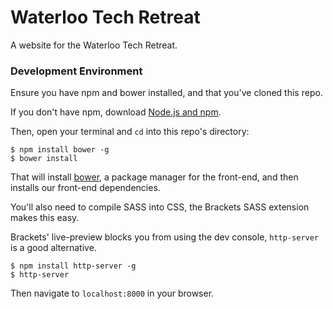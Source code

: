 Waterloo Tech Retreat
===============
A website for the Waterloo Tech Retreat.

### Development Environment
Ensure you have npm and bower installed, and that you've cloned this repo.

If you don't have npm, download [Node.js and npm](https://nodejs.org/).

Then, open your terminal and `cd` into this repo's directory:
```
$ npm install bower -g
$ bower install
```
That will install [bower](http://bower.io/), a package manager for the front-end, and then installs our front-end dependencies.

You'll also need to compile SASS into CSS, the Brackets SASS extension makes this easy. 

Brackets' live-preview blocks you from using the dev console, `http-server` is a good alternative.
```
$ npm install http-server -g
$ http-server
```

Then navigate to `localhost:8000` in your browser.

